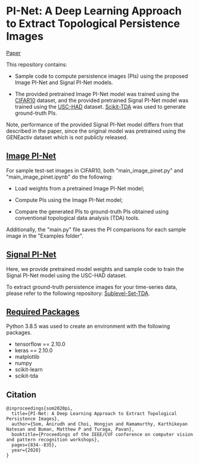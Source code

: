 # PI-Net: A Deep Learning Approach to Extract Topological Persistence Images

[Paper](https://arxiv.org/pdf/1906.01769.pdf)  

This repository contains:

- Sample code to compute persistence images (PIs) using the proposed Image PI-Net and Signal PI-Net models.
  
- The provided pretrained Image PI-Net model was trained using the [CIFAR10](https://www.cs.toronto.edu/~kriz/cifar.html) dataset, and the provided pretrained Signal PI-Net model was trained using the [USC-HAD](https://sipi.usc.edu/had/) dataset. [Scikit-TDA](https://scikit-tda.org/) was used to generate ground-truth PIs.

Note, performance of the provided Signal PI-Net model differs from that described in the paper, since the original model was pretrained using the GENEactiv dataset which is not publicly released.  



## [Image PI-Net](https://github.com/anirudhsom/PI-Net/tree/master/Image%20PI-Net) 

For sample test-set images in CIFAR10, both "main_image_pinet.py" and "main_image_pinet.ipynb" do the following: 

- Load weights from a pretrained Image PI-Net model;

- Compute PIs using the Image PI-Net model;

- Compare the generated PIs to ground-truth PIs obtained using conventional topological data analysis (TDA) tools.

Additionally, the "main.py" file saves the PI comparisons for each sample image in the "Examples folder".



## [Signal PI-Net](https://github.com/anirudhsom/PI-Net/tree/master/Signal%20PI-Net) 

Here, we provide pretrained model weights and sample code to train the Signal PI-Net model using the USC-HAD dataset.

To extract ground-truth persistence images for your time-series data, please refer to the following repository: [Sublevel-Set-TDA](https://github.com/itsmeafra/Sublevel-Set-TDA). 



## [Required Packages](https://github.com/anirudhsom/PI-Net/blob/master/requirements.txt) 

Python 3.8.5 was used to create an environment with the following packages.

- tensorflow == 2.10.0
- keras == 2.10.0
- matplotlib
- numpy
- scikit-learn
- scikit-tda


## Citation

```
@inproceedings{som2020pi,
  title={PI-Net: A Deep Learning Approach to Extract Topological Persistence Images},
  author={Som, Anirudh and Choi, Hongjun and Ramamurthy, Karthikeyan Natesan and Buman, Matthew P and Turaga, Pavan},
  booktitle={Proceedings of the IEEE/CVF conference on computer vision and pattern recognition workshops},
  pages={834--835},
  year={2020}
}
```
